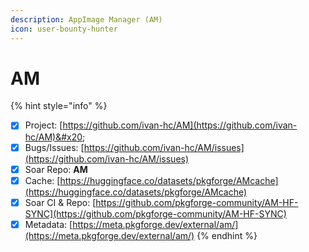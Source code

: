 ```yaml
---
description: AppImage Manager (AM)
icon: user-bounty-hunter
---
```


# AM

{% hint style="info" %}
* [x] Project: [https://github.com/ivan-hc/AM](https://github.com/ivan-hc/AM)&#x20;
* [x] Bugs/Issues: [https://github.com/ivan-hc/AM/issues](https://github.com/ivan-hc/AM/issues)
* [x] Soar Repo: **AM**
* [x] Cache: [https://huggingface.co/datasets/pkgforge/AMcache](https://huggingface.co/datasets/pkgforge/AMcache)
* [x] Soar CI & Repo: [https://github.com/pkgforge-community/AM-HF-SYNC](https://github.com/pkgforge-community/AM-HF-SYNC)
* [x] Metadata: [https://meta.pkgforge.dev/external/am/](https://meta.pkgforge.dev/external/am/)
{% endhint %}
